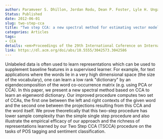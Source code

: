 ```yaml
---
author: Paramveer S. Dhillon, Jordan Rodu, Dean P. Foster, Lyle H. Ungar
Status: Published
date: 2012-06-01
slug: two-step-cca
title: "Two step CCA: a new spectral method for estimating vector models of words"
categories: Articles
tags:
- CCA
details: <em>Proceedings of the 29th International Coference on International Conference on Machine Learning</em>
link: https://dl.acm.org/doi/abs/10.5555/3042573.3042586
---
```


Unlabeled data is often used to learn representations which can be used to supplement baseline features in a supervised learner. For example, for text applications where the words lie in a very high dimensional space (the size of the vocabulary), one can learn a low rank "dictionary" by an eigendecomposition of the word co-occurrence matrix (e.g. using PCA or CCA). In this paper, we present a new spectral method based on CCA to learn an eigenword dictionary. Our improved procedure computes two set of CCAs, the first one between the left and right contexts of the given word and the second one between the projections resulting from this CCA and the word itself. We prove theoretically that this two-step procedure has lower sample complexity than the simple single step procedure and also illustrate the empirical efficacy of our approach and the richness of representations learned by our Two Step CCA (TSCCA) procedure on the tasks of POS tagging and sentiment classification.
